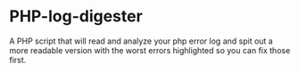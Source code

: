 PHP-log-digester
================

A PHP script that will read and analyze your php error log and spit out a more readable version with the worst errors highlighted so you can fix those first.
